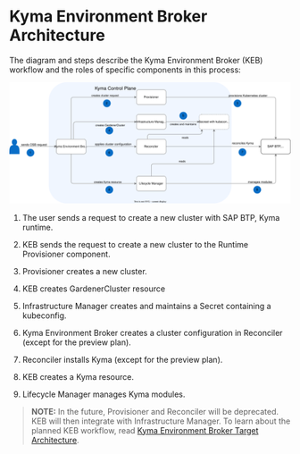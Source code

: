 # Kyma Environment Broker Architecture

The diagram and steps describe the Kyma Environment Broker (KEB) workflow and the roles of specific components in this process:

![KEB diagram](../assets/keb-arch.svg)

1. The user sends a request to create a new cluster with SAP BTP, Kyma runtime.

2. KEB sends the request to create a new cluster to the Runtime Provisioner component.

3. Provisioner creates a new cluster.

4. KEB creates GardenerCluster resource

5. Infrastructure Manager creates and maintains a Secret containing a kubeconfig.

6. Kyma Environment Broker creates a cluster configuration in Reconciler (except for the preview plan).

7. Reconciler installs Kyma (except for the preview plan). 

8. KEB creates a Kyma resource.

9. Lifecycle Manager manages Kyma modules.

> **NOTE:** In the future, Provisioner and Reconciler will be deprecated.  KEB will then integrate with Infrastructure Manager. To learn about the planned KEB workflow, read [Kyma Environment Broker Target Architecture](01-20-target-architecture.md).
